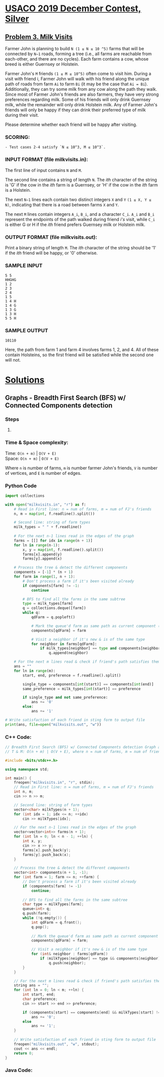 # [USACO 2019 December Contest, Silver](http://www.usaco.org/index.php?page=dec19results)
## [Problem 3. Milk Visits](http://www.usaco.org/index.php?page=viewproblem2&cpid=968)

Farmer John is planning to build `N (1 ≤ N ≤ 10 ^5)` farms that will be connected by `N−1` roads, forming a tree (i.e., all farms are reachable from each-other, and there are no cycles). Each farm contains a cow, whose breed is either Guernsey or Holstein.

Farmer John's `M` friends `(1 ≤ M ≤ 10^5)` often come to visit him. During a visit with friend i, Farmer John will walk with his friend along the unique path of roads from farm `Ai` to farm `Bi` (it may be the case that `Ai = Bi`). Additionally, they can try some milk from any cow along the path they walk. Since most of Farmer John's friends are also farmers, they have very strong preferences regarding milk. Some of his friends will only drink Guernsey milk, while the remainder will only drink Holstein milk. Any of Farmer John's friends will only be happy if they can drink their preferred type of milk during their visit.

Please determine whether each friend will be happy after visiting.

### SCORING:
	- Test cases 2-4 satisfy `N ≤ 10^3, M ≤ 10^3`.

### INPUT FORMAT (file milkvisits.in):
The first line of input contains `N` and `M`.

The second line contains a string of length `N`. The *ith* character of the string is 'G' if the cow in the *ith* farm is a Guernsey, or 'H' if the cow in the *ith* farm is a Holstein.

The next `N−1` lines each contain two distinct integers `X` and `Y` `(1 ≤ X, Y ≤ N)`, indicating that there is a road between farms `X` and `Y`.

The next `M` lines contain integers `A_i`, `B_i`, and a character `C_i`. `A_i` and `B_i` represent the endpoints of the path walked during friend *i's* visit, while `C_i` is either G or H if the *ith* friend prefers Guernsey milk or Holstein milk.

### OUTPUT FORMAT (file milkvisits.out):
Print a binary string of length `M`. The *ith* character of the string should be '1' if the *ith* friend will be happy, or '0' otherwise.

### SAMPLE INPUT
```
5 5
HHGHG
1 2
2 3
2 4
1 5
1 4 H
1 4 G
1 3 G
1 3 H
5 5 H
```

### SAMPLE OUTPUT
```
10110
```

Here, the path from farm 1 and farm 4 involves farms 1, 2, and 4. All of these contain Holsteins, so the first friend will be satisfied while the second one will not.

# [Solutions](https://github.com/Reddimus/USACO_notes/tree/main/Graphs/Silver/P3_2019-Milk_Visits)

## Graphs - Breadth First Search (BFS) w/ Connected Components detection

### Steps
1. 

### Time & Space complexity:
Time: `O(n + m)` | `O(V + E)`  
Space: `O(n + m)` | `O(V + E)`  

Where `n` is number of farms, `m` is number farmer John's friends, `V` is number of vertices, and `E` is number of edges.

### Python Code
```python
import collections

with open("milkvisits.in", "r") as f:
	# Read in First line: n = num of farms, m = num of FJ's friends
	n, m = map(int, f.readline().split())

	# Second line: string of farm types
	milk_types = " " + f.readline()
	
	# For the next n-1 lines read in the edges of the graph
	farms = [[] for idx in range(n + 1)]
	for ln in range(n-1):
		x, y = map(int, f.readline().split())
		farms[x].append(y)
		farms[y].append(x)

	# Process the tree & detect the different components
	components = [-1] * (n + 1)
	for farm in range(1, n + 1):
		# Don't process a farm if it's been visited already
		if components[farm] != -1:
			continue

		# BFS to find all the farms in the same subtree
		type = milk_types[farm]
		q = collections.deque([farm])
		while q:
			qdFarm = q.popleft()

			# Mark the queue'd farm as same path as current component (farm)
			components[qdFarm] = farm

			# Visit a neighbor if it's new & is of the same type
			for neighbor in farms[qdFarm]:
				if milk_types[neighbor] == type and components[neighbor] == -1:
					q.append(neighbor) 

	# For the next m lines read & check if friend's path satisfies them
	ans = ""
	for ln in range(m):
		start, end, preference = f.readline().split()

		single_type = components[int(start)] == components[int(end)]
		same_preference = milk_types[int(start)] == preference

		if single_type and not same_preference:
			ans += '0'
		else:
			ans += '1'

# Write satisfaction of each friend in sting form to output file
print(ans, file=open("milkvisits.out", "w"))
```

### C++ Code:
```cpp
// Breadth First Search (BFS) w/ Connected Components detection Graph approach
// T & M: O(n + m) | O(V + E), where n = num of farms, m = num of friends

#include <bits/stdc++.h>

using namespace std;

int main() {
	freopen("milkvisits.in", "r", stdin);
	// Read in First line: n = num of farms, m = num of FJ's friends
	int n, m;
	cin >> n >> m;

	// Second line: string of farm types
	vector<char> milkTypes(n + 1);
	for (int idx = 1; idx <= n; ++idx)
		cin >> milkTypes[idx];

	// For the next n-1 lines read in the edges of the graph
	vector<vector<int>> farms(n + 1);
	for (int ln = 0; ln < n - 1; ++ln) {
		int x, y;
		cin >> x >> y;
		farms[x].push_back(y);
		farms[y].push_back(x);
	}

	// Process the tree & detect the different components
	vector<int> components(n + 1, -1);
	for (int farm = 1; farm <= n; ++farm) {
		// Don't process a farm if it's been visited already
		if (components[farm] != -1)
			continue;
		
		// BFS to find all the farms in the same subtree
		char type = milkTypes[farm];
		queue<int> q;
		q.push(farm);
		while (!q.empty()) {
			int qdFarm = q.front();
			q.pop();
			
			// Mark the queue'd farm as same path as current component (farm)
			components[qdFarm] = farm;

			// Visit a neighbor if it's new & is of the same type
			for (int& neighbor : farms[qdFarm])
				if (milkTypes[neighbor] == type && components[neighbor] == -1)
					q.push(neighbor);
		}
	}

	// For the next m lines read & check if friend's path satisfies them
	string ans = "";
	for (int ln = 0; ln < m; ++ln) {
		int start, end;
		char preference;
		cin >> start >> end >> preference;

		if (components[start] == components[end] && milkTypes[start] != preference)
			ans += '0';
		else
			ans += '1';
	}
	
	// Write satisfaction of each friend in sting form to output file
	freopen("milkvisits.out", "w", stdout);
	cout << ans << endl;
	return 0;
}
```

### Java Code:
```java
```
